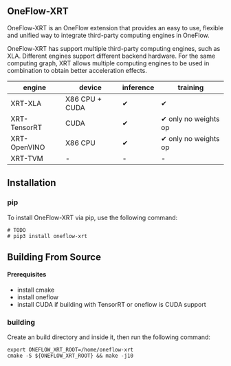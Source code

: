 ## OneFlow-XRT

OneFlow-XRT is an OneFlow extension that provides an easy to use, flexible and unified way to integrate third-party computing engines in OneFlow.

OneFlow-XRT has support multiple third-party computing engines, such as XLA. Different engines support different backend hardware. For the same computing graph, XRT allows multiple computing engines to be used in combination to obtain better acceleration effects.

| engine       | device         | inference | training                    |
| ------------ | -------------- | --------- | --------------------------- |
| XRT-XLA      | X86 CPU + CUDA | &#10004;  | &#10004;                    |
| XRT-TensorRT | CUDA           | &#10004;  | &#10004; only no weights op |
| XRT-OpenVINO | X86 CPU        | &#10004;  | &#10004; only no weights op |
| XRT-TVM      | -              | -         | -                           |



## Installation

### pip

To install OneFlow-XRT via pip, use the following command:

```shell
# TODO
# pip3 install oneflow-xrt
```

## Building From Source

#### Prerequisites

- install cmake
- install oneflow
- install CUDA if building with TensorRT or oneflow is CUDA support

### building

Create an build directory and inside it, then run the following command:

```shell
export ONEFLOW_XRT_ROOT=/home/oneflow-xrt
cmake -S ${ONEFLOW_XRT_ROOT} && make -j10
```
